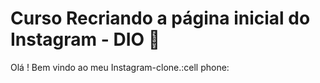 # Curso Recriando a página inicial do Instagram - DIO 👨‍

Olá ! Bem vindo ao meu Instagram-clone.:cell phone:
